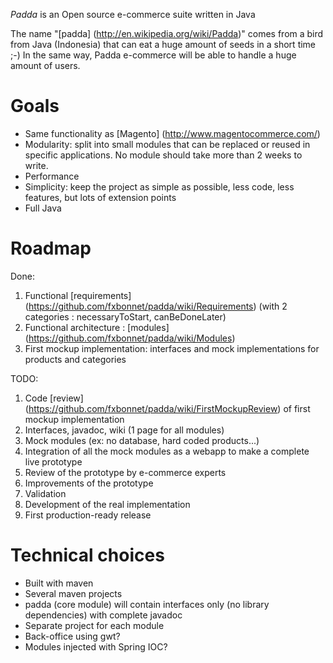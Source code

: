 *Padda* is an Open source e-commerce suite written in Java

The name "[padda] (http://en.wikipedia.org/wiki/Padda)" comes from a bird from Java (Indonesia) that can eat a huge amount of seeds in a short time ;-) In the same way, Padda e-commerce will be able to handle a huge amount of users.

# Goals

  * Same functionality as [Magento] (http://www.magentocommerce.com/)
  * Modularity: split into small modules that can be replaced or reused in specific applications. No module should take more than 2 weeks to write.
  * Performance
  * Simplicity: keep the project as simple as possible, less code, less features, but lots of extension points
  * Full Java

# Roadmap

Done:
   1. Functional [requirements] (https://github.com/fxbonnet/padda/wiki/Requirements) (with 2 categories : necessaryToStart, canBeDoneLater)
   1. Functional architecture : [modules] (https://github.com/fxbonnet/padda/wiki/Modules)
   1. First mockup implementation: interfaces and mock implementations for products and categories
   
TODO:
   1. Code [review] (https://github.com/fxbonnet/padda/wiki/FirstMockupReview) of first mockup implementation
   1. Interfaces, javadoc, wiki (1 page for all modules)
   1. Mock modules (ex: no database, hard coded products...)
   1. Integration of all the mock modules as a webapp to make a complete live prototype
   1. Review of the prototype by e-commerce experts
   1. Improvements of the prototype
   1. Validation
   1. Development of the real implementation 
   1. First production-ready release

# Technical choices

  * Built with maven
  * Several maven projects
  * padda (core module) will contain interfaces only (no library dependencies) with complete javadoc
  * Separate project for each module
  * Back-office using gwt?
  * Modules injected with Spring IOC?
